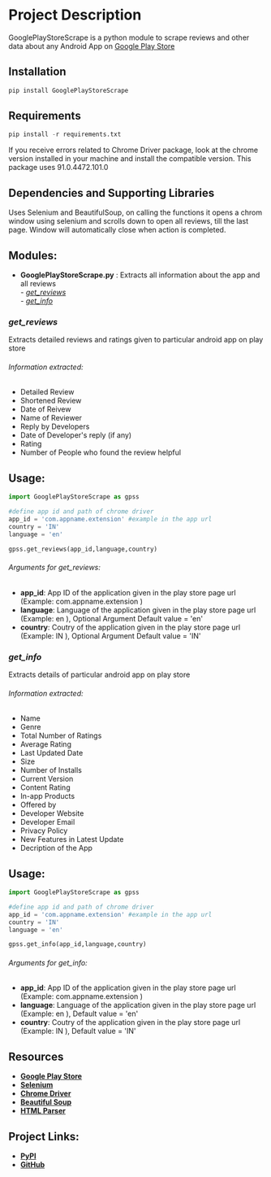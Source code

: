 # Project Description

GooglePlayStoreScrape is a python module to scrape reviews and other data about any Android App on [Google Play Store](https://play.google.com/store/apps/)

## Installation

```python
pip install GooglePlayStoreScrape
```

## Requirements
```python
pip install -r requirements.txt
```

If you receive errors related to Chrome Driver package, look at the chrome version installed in your machine and install the compatible version. This package uses 91.0.4472.101.0 

## Dependencies and Supporting Libraries
Uses Selenium and BeautifulSoup, on calling the functions it opens a chrom window using selenium and scrolls down to open all reviews, till the last page. Window will automatically close when action is completed. 

## Modules:
- __GooglePlayStoreScrape.py__ : Extracts all information about the app and all reviews
    <br /> - _[get_reviews](#get_reviews)_
    <br /> - _[get_info](#get_info)_
 
### *get_reviews*
Extracts detailed reviews and ratings given to particular android app on play store

###### Information extracted:
- Detailed Review
- Shortened Review
- Date of Reivew
- Name of Reviewer
- Reply by Developers
- Date of Developer's reply (if any) 
- Rating
- Number of People who found the review helpful

## Usage:

```python
import GooglePlayStoreScrape as gpss

#define app id and path of chrome driver
app_id = 'com.appname.extension' #example in the app url
country = 'IN'
language = 'en'

gpss.get_reviews(app_id,language,country)
```

###### Arguments for get_reviews:
- **app_id**: App ID of the application given in the play store page url (Example: com.appname.extension )
- **language**: Language of the application given in the play store page url (Example: en ), Optional Argument Default value = 'en'
- **country**: Coutry of the application given in the play store page url (Example: IN ), Optional Argument Default value = 'IN'

### *get_info*
Extracts details of particular android app on play store

###### Information extracted:
- Name
- Genre
- Total Number of Ratings
- Average Rating
- Last Updated Date
- Size
- Number of Installs
- Current Version
- Content Rating
- In-app Products
- Offered by
- Developer Website
- Developer Email
- Privacy Policy
- New Features in Latest Update
- Decription of the App

## Usage:

```python
import GooglePlayStoreScrape as gpss

#define app id and path of chrome driver
app_id = 'com.appname.extension' #example in the app url
country = 'IN'
language = 'en'

gpss.get_info(app_id,language,country)
```

###### Arguments for get_info:
- **app_id**: App ID of the application given in the play store page url (Example: com.appname.extension )
- **language**: Language of the application given in the play store page url (Example: en ), Default value = 'en'
- **country**: Coutry of the application given in the play store page url (Example: IN ), Default value = 'IN'

## Resources
 
- **[Google Play Store](https://play.google.com/store/apps/)**
- **[Selenium](https://www.selenium.dev/)**
- **[Chrome Driver](https://chromedriver.chromium.org/)**
- **[Beautiful Soup](https://www.crummy.com/software/BeautifulSoup/bs4/doc/)**
- **[HTML Parser](https://docs.python.org/3/library/html.parser.html)**
    
## Project Links:
- **[PyPI](https://pypi.org/project/GooglePlayStoreScrape)**
- **[GitHub](https://github.com/apurvasijaria/GooglePlayStoreScrape/)**
